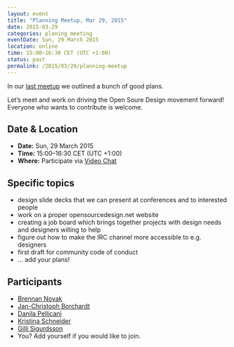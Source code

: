 ```yaml
---
layout: event
title: "Planning Meetup, Mar 29, 2015"
date: 2015-03-29
categories: planing meeting
eventDate: Sun, 29 March 2015
location: online
time: 15:00–16:30 CET (UTC +1:00)
status: past
permalink: /2015/03/29/planning-meetup
---
```


In our [last meetup](2015-03-15%20Berlin%20Open%20Source%20Design%20meetup.md) we outlined a bunch of good plans.

Let’s meet and work on driving the Open Soure Design movement forward! Everyone who wants to contribute is welcome.

## Date & Location

- **Date:** Sun, 29 March 2015
- **Time:** 15:00–16:30 CET (UTC +1:00)
- **Where:** Participate via [Video Chat](https://appear.in/osd-meetup-berlin)

## Specific topics

- design slide decks that we can present at conferences and to interested people
- work on a proper opensourcedesign.net website
- creating a job board which brings together projects with design needs and designers willing to help
- figure out how to make the IRC channel more accessible to e.g. designers
- first draft for community code of conduct
- … add your plans!

## Participants

- [Brennan Novak](https://github.com/bnvk)
- [Jan-Christoph Borchardt](https://github.com/jancborchardt)
- [Danila Pellicani](https://github.com/danilapellicani)
- [Kristina Schneider](https://github.com/kriesse)
- [Gilli Sigurdsson](https://github.com/gillisig)
- You? Add yourself if you would like to join.
